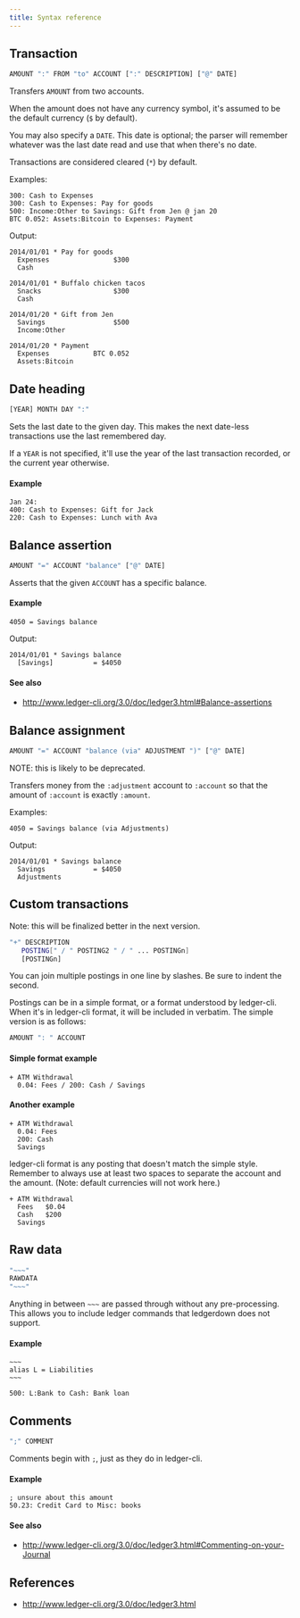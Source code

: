 ```yaml
---
title: Syntax reference
---
```


## Transaction

```sh
AMOUNT ":" FROM "to" ACCOUNT [":" DESCRIPTION] ["@" DATE]
```

Transfers `AMOUNT` from two accounts.

When the amount does not have any currency symbol, it's assumed to be the 
default currency (`$` by default).

You may also specify a `DATE`. This date is optional; the parser will remember 
whatever was the last date read and use that when there's no date.

Transactions are considered cleared (`*`) by default.

Examples:

    300: Cash to Expenses
    300: Cash to Expenses: Pay for goods
    500: Income:Other to Savings: Gift from Jen @ jan 20
    BTC 0.052: Assets:Bitcoin to Expenses: Payment

Output:

    2014/01/01 * Pay for goods
      Expenses                $300
      Cash

    2014/01/01 * Buffalo chicken tacos
      Snacks                  $300
      Cash

    2014/01/20 * Gift from Jen
      Savings                 $500
      Income:Other

    2014/01/20 * Payment
      Expenses           BTC 0.052
      Assets:Bitcoin

## Date heading

``` sh
[YEAR] MONTH DAY ":"
```

Sets the last date to the given day. This makes the next date-less transactions
use the last remembered day.

If a `YEAR` is not specified, it'll use the year of the last transaction 
recorded, or the current year otherwise.

#### Example

    Jan 24:
    400: Cash to Expenses: Gift for Jack
    220: Cash to Expenses: Lunch with Ava

## Balance assertion

```sh
AMOUNT "=" ACCOUNT "balance" ["@" DATE]
```

Asserts that the given `ACCOUNT` has a specific balance.

#### Example

    4050 = Savings balance

Output:

    2014/01/01 * Savings balance
      [Savings]          = $4050

#### See also

* http://www.ledger-cli.org/3.0/doc/ledger3.html#Balance-assertions

## Balance assignment

```sh
AMOUNT "=" ACCOUNT "balance (via" ADJUSTMENT ")" ["@" DATE]
```

NOTE: this is likely to be deprecated.

Transfers money from the `:adjustment` account to `:account` so that the amount 
of `:account` is exactly `:amount`.

Examples:

    4050 = Savings balance (via Adjustments)

Output:

    2014/01/01 * Savings balance
      Savings            = $4050
      Adjustments

## Custom transactions

Note: this will be finalized better in the next version.

```sh
"+" DESCRIPTION
   POSTING[" / " POSTING2 " / " ... POSTINGn]
   [POSTINGn]
 ```

You can join multiple postings in one line by slashes. Be sure to indent the 
second.

Postings can be in a simple format, or a format understood by ledger-cli. When 
it's in ledger-cli format, it will be included in verbatim. The simple version 
is as follows:

```sh
AMOUNT ": " ACCOUNT
```

#### Simple format example

    + ATM Withdrawal
      0.04: Fees / 200: Cash / Savings

#### Another example

    + ATM Withdrawal
      0.04: Fees
      200: Cash
      Savings

ledger-cli format is any posting that doesn't match the simple style.  Remember 
to always use at least two spaces to separate the account and the amount. (Note: 
    default currencies will not work here.)

    + ATM Withdrawal
      Fees   $0.04
      Cash   $200
      Savings

Raw data
--------

``` sh
"~~~"
RAWDATA
"~~~"
```

Anything in between `~~~` are passed through without any pre-processing. This
allows you to include ledger commands that ledgerdown does not support.

#### Example

    ~~~
    alias L = Liabilities
    ~~~

    500: L:Bank to Cash: Bank loan

Comments
--------

``` sh
";" COMMENT
```

Comments begin with `;`, just as they do in ledger-cli.

#### Example

```
; unsure about this amount
50.23: Credit Card to Misc: books
```

#### See also

* http://www.ledger-cli.org/3.0/doc/ledger3.html#Commenting-on-your-Journal

References
----------

 * http://www.ledger-cli.org/3.0/doc/ledger3.html
